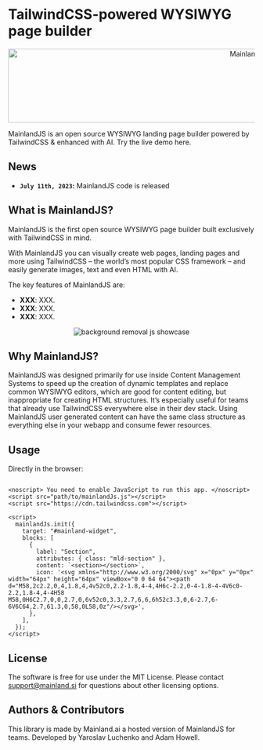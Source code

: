 # TailwindCSS-powered WYSIWYG page builder

<p align="center">
  <img src="https://www.mainlandjs.com/logo.svg" width="1000" height="151" alt="MainlandJS logo" />
</p>

MainlandJS is an open source WYSIWYG landing page builder powered by TailwindCSS & enhanced with AI. Try the live demo here.

## News

- **`July 11th, 2023`:** MainlandJS code is released

## What is MainlandJS?

MainlandJS is the first open source WYSIWYG page builder built exclusively with TailwindCSS in mind.

With MainlandJS you can visually create web pages, landing pages and more using TailwindCSS – the world’s most popular CSS framework – and easily generate images, text and even HTML with AI.

The key features of MainlandJS are:

- **XXX**: XXX.
- **XXX**: XXX.
- **XXX**: XXX.

<p align="center">
<img src="https://img.ly/showcases/cesdk/web/s/case-thumbnail/background-removal/background-removal-0.png?utm_source=github&utm_medium=project&utm_campaign=bg-removal" alt="background removal js showcase" />
</p>

## Why MainlandJS?

MainlandJS was designed primarily for use inside Content Management Systems to speed up the creation of dynamic templates and replace common WYSIWYG editors, which are good for content editing, but inappropriate for creating HTML structures. It’s especially useful for teams that already use TailwindCSS everywhere else in their dev stack. Using MainlandJS user generated content can have the same class structure as everything else in your webapp and consume fewer resources.

## Usage

Directly in the browser:

```<div id="mainland-widget"></div>

<noscript> You need to enable JavaScript to run this app. </noscript>
<script src="path/to/mainlandJs.js"></script>
<script src="https://cdn.tailwindcss.com"></script>

<script>
  mainlandJs.init({
    target: "#mainland-widget",
    blocks: [
      {
        label: "Section",
        attributes: { class: "mld-section" },
        content: `<section></section>`,
        icon: '<svg xmlns="http://www.w3.org/2000/svg" x="0px" y="0px" width="64px" height="64px" viewBox="0 0 64 64"><path d="M58,2c2.2,0,4,1.8,4,4v52c0,2.2-1.8,4-4,4H6c-2.2,0-4-1.8-4-4V6c0-2.2,1.8-4,4-4H58 M58,0H6C2.7,0,0,2.7,0,6v52c0,3.3,2.7,6,6,6h52c3.3,0,6-2.7,6-6V6C64,2.7,61.3,0,58,0L58,0z"/></svg>',
      },
    ],
  });
</script>
```

## License

The software is free for use under the MIT License. Please contact [support@mainland.si](mailto:support@mainland.ai?subject=MainlandJS%20License) for questions about other licensing options.

## Authors & Contributors

This library is made by Mainland.ai a hosted version of MainlandJS for teams.
Developed by Yaroslav Luchenko and Adam Howell.